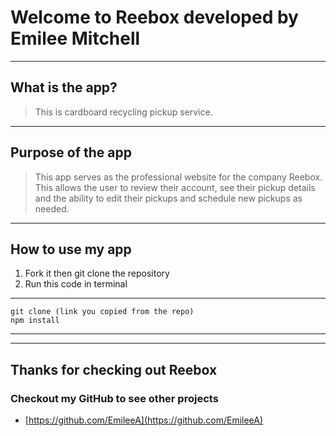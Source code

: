 # Welcome to Reebox developed by Emilee Mitchell
----
## What is the app?

> This is cardboard recycling pickup service.

----
## Purpose of the app

>  This app serves as the professional website for the company Reebox. This allows the user to review their account, see their pickup details and the ability to edit their pickups and schedule new pickups as needed.

---

## How to use my app
1. Fork it then git clone the repository
2. Run this code in terminal
---
    git clone (link you copied from the repo)
    npm install
----

----
## Thanks for checking out Reebox
### Checkout my GitHub to see other projects
* [https://github.com/EmileeA](https://github.com/EmileeA)